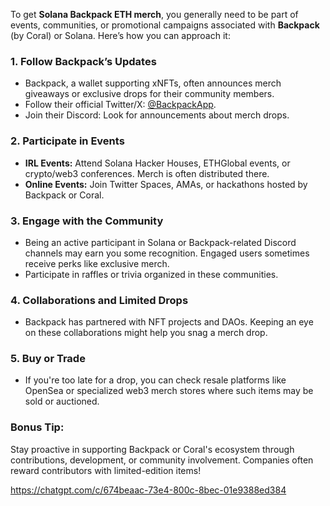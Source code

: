 
To get **Solana Backpack ETH merch**, you generally need to be part of events, communities, or promotional campaigns associated with **Backpack** (by Coral) or Solana. Here’s how you can approach it:

### 1. **Follow Backpack’s Updates**

- Backpack, a wallet supporting xNFTs, often announces merch giveaways or exclusive drops for their community members.
- Follow their official Twitter/X: [@BackpackApp](https://twitter.com/BackpackApp).
- Join their Discord: Look for announcements about merch drops.

### 2. **Participate in Events**

- **IRL Events:** Attend Solana Hacker Houses, ETHGlobal events, or crypto/web3 conferences. Merch is often distributed there.
- **Online Events:** Join Twitter Spaces, AMAs, or hackathons hosted by Backpack or Coral.

### 3. **Engage with the Community**

- Being an active participant in Solana or Backpack-related Discord channels may earn you some recognition. Engaged users sometimes receive perks like exclusive merch.
- Participate in raffles or trivia organized in these communities.

### 4. **Collaborations and Limited Drops**

- Backpack has partnered with NFT projects and DAOs. Keeping an eye on these collaborations might help you snag a merch drop.

### 5. **Buy or Trade**

- If you're too late for a drop, you can check resale platforms like OpenSea or specialized web3 merch stores where such items may be sold or auctioned.

### Bonus Tip:

Stay proactive in supporting Backpack or Coral's ecosystem through contributions, development, or community involvement. Companies often reward contributors with limited-edition items!


https://chatgpt.com/c/674beaac-73e4-800c-8bec-01e9388ed384
